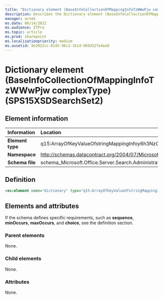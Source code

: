 ```yaml
---
title: "Dictionary element (BaseInfoCollectionOfMappingInfoTzWWwPjw complexType) (SPS15XSDSearchSet2)"
description: Describes the Dictionary element (BaseInfoCollectionOfMappingInfoTzWWwPjw complexType) (SPS15XSDSearchSet2) and provides the element information, a definition, and the elements and attributes.
manager: arnek
ms.date: 06/14/2022
ms.audience: ITPro
ms.topic: article
ms.prod: sharepoint
ms.localizationpriority: medium
ms.assetid: 9e2022cc-81d5-96c2-161d-9b9d32fa4ea8
---
```


# Dictionary element (BaseInfoCollectionOfMappingInfoTzWWwPjw complexType) (SPS15XSDSearchSet2)

 
  
## Element information

|Information|Location|
|:-----|:-----|
|**Element type** |q15:ArrayOfKeyValueOfstringMappingInfoy6h3NzC8 |
|**Namespace** |http://schemas.datacontract.org/2004/07/Microsoft.Office.Server.Search.Administration |
|**Schema file** |schema_Microsoft.Office.Server.Search.Administration.xsd |
   
## Definition

```XML
<xs:element name="dictionary" type="q15:ArrayOfKeyValueOfstringMappingInfoy6h3NzC8" minOccurs="0"></xs:element>

```

## Elements and attributes

If the schema defines specific requirements, such as **sequence**, **minOccurs**, **maxOccurs**, and **choice**, see the definition section. 
  
### Parent elements

None.
  
### Child elements

None.
  
### Attributes

None.
  

